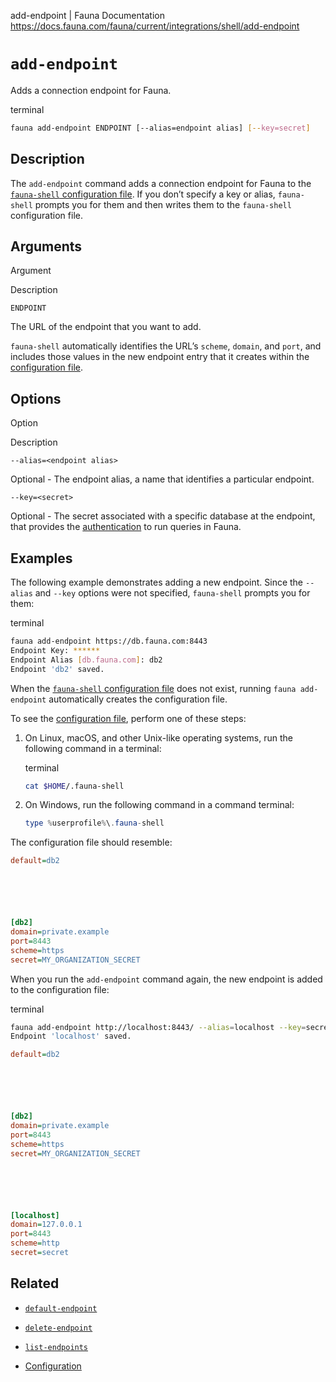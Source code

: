 add-endpoint | Fauna Documentation
https://docs.fauna.com/fauna/current/integrations/shell/add-endpoint


# `add-endpoint`






Adds a connection endpoint for Fauna.






terminal






```bash
fauna add-endpoint ENDPOINT [--alias=endpoint alias] [--key=secret]
```






## [](#description)Description






The `add-endpoint` command adds a connection endpoint for Fauna to the [`fauna-shell` configuration file](https://docs.fauna.com/fauna/current/integrations/shell/config). If you don’t specify a key or alias, `fauna-shell` prompts you for them and then writes them to the `fauna-shell` configuration file.






## [](#arguments)Arguments













Argument






Description






`ENDPOINT`






The URL of the endpoint that you want to add.






`fauna-shell` automatically identifies the URL’s `scheme`, `domain`, and `port`, and includes those values in the new endpoint entry that it creates within the [configuration file](https://docs.fauna.com/fauna/current/integrations/shell/config).






## [](#options)Options













Option






Description






`--alias=<endpoint alias>`






Optional - The endpoint alias, a name that identifies a particular endpoint.






`--key=<secret>`






Optional - The secret associated with a specific database at the endpoint, that provides the [authentication](https://docs.fauna.com/fauna/current/security/) to run queries in Fauna.






## [](#examples)Examples






The following example demonstrates adding a new endpoint. Since the `--alias` and `--key` options were not specified, `fauna-shell` prompts you for them:






terminal






```bash
fauna add-endpoint https://db.fauna.com:8443
Endpoint Key: ******
Endpoint Alias [db.fauna.com]: db2
Endpoint 'db2' saved.
```






When the [`fauna-shell` configuration file](https://docs.fauna.com/fauna/current/integrations/shell/config) does not exist, running `fauna add-endpoint` automatically creates the configuration file.






To see the [configuration file](https://docs.fauna.com/fauna/current/integrations/shell/config), perform one of these steps:






1.  On Linux, macOS, and other Unix-like operating systems, run the following command in a terminal:






    terminal






    ```bash
    cat $HOME/.fauna-shell
    ```






2.  On Windows, run the following command in a command terminal:






    ```powershell
    type %userprofile%\.fauna-shell
    ```







The configuration file should resemble:






```ini
default=db2






[db2]
domain=private.example
port=8443
scheme=https
secret=MY_ORGANIZATION_SECRET
```






When you run the `add-endpoint` command again, the new endpoint is added to the configuration file:






terminal






```bash
fauna add-endpoint http://localhost:8443/ --alias=localhost --key=secret
Endpoint 'localhost' saved.
```






```ini
default=db2






[db2]
domain=private.example
port=8443
scheme=https
secret=MY_ORGANIZATION_SECRET






[localhost]
domain=127.0.0.1
port=8443
scheme=http
secret=secret
```






## [](#related)Related






-   [`default-endpoint`](https://docs.fauna.com/fauna/current/integrations/shell/default-endpoint)






-   [`delete-endpoint`](https://docs.fauna.com/fauna/current/integrations/shell/delete-endpoint)






-   [`list-endpoints`](https://docs.fauna.com/fauna/current/integrations/shell/list-endpoints)






-   [Configuration](https://docs.fauna.com/fauna/current/integrations/shell/config)







